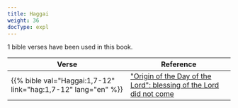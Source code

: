 ```yaml
---
title: Haggai
weight: 36
docType: expl
---
```


1 bible verses have been used in this book.

| Verse | Reference |
|-------|-----------|
| {{% bible val="Haggai:1,7-12" link="hag:1,7-12" lang="en" %}} | ["Origin of the Day of the Lord": blessing of the Lord did not come](../exampleSite/content/expl/../expl/background/israel/the-day-of-the-lord#674e) |
